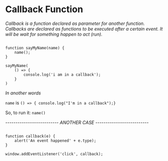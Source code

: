 # Callback Function

_Callback is a function declared as parameter for another function. Callbacks are declared as functions to be executed after a certain event. It will be wait for something happen to act (run)._

```JS 

function sayMyName(name) {
    name();
}

sayMyName(
    () => {
        console.log('i am in a callback');
    }
)

```

_In another words_

`name` is `() => { console.log("I'm in a callback");}`

So, to run it: `name()`


_-------------------------- ANOTHER CASE --------------------------_

```JS

function callback(e) {
    alert('An event happened' + e.type);
}

window.addEventListener('click', callback);

```
